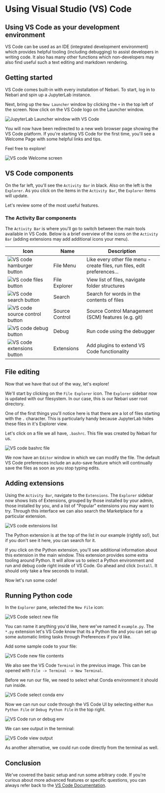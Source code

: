 # Using Visual Studio (VS) Code

## Using VS Code as your development environment

VS Code can be used as an IDE (integrated development environment) which
provides helpful tooling (including debugging) to assist developers in writing
code. It also has many other functions which non-developers may also find
useful such a text editing and markdown rendering.

## Getting started

VS Code comes built-in with every installation of Nebari. To start, log in
to Nebari and spin up a JupyterLab instance.

Next, bring up the `New Launcher` window by clicking the `+` in the top left of
the screen. Now click on the VS Code logo on the Launcher window.

![JupyterLab Launcher window with VS Code](/img/tutorials/vscode_launcher.png)

You will now have been redirected to a new web browser page showing the VS
Code platform. If you're starting VS Code for the first time, you'll see a
Welcome Page with some helpful links and tips.

Feel free to explore!

![VS code Welcome screen](/img/tutorials/vscode_welcome.png)

## VS Code components

On the far left, you'll see the `Activity Bar` in black. Also on the left is
the `Explorer`. As you click on the items in the `Activity Bar`, the `Explorer`
items will update.

Let's review some of the most useful features.

### The Activity Bar components

The `Activity Bar` is where you'll go to switch between the main tools
available in VS Code. Below is a brief overview of the icons on the
`Activity Bar` (adding extensions may add additional icons your menu).

| Icon                                                                       | Name           | Description                                                               |
| -------------------------------------------------------------------------- | -------------- | ------------------------------------------------------------------------- |
| ![VS code hamburger button](/img/tutorials/vscode_hamburger.png)           | File Menu      | Like every other file menu - create files, run files, edit preferences... |
| ![VS code files button](/img/tutorials/vscode_files.png)                   | File Explorer  | View list of files, navigate folder structures                            |
| ![VS code search button](/img/tutorials/vscode_search.png)                 | Search         | Search for words in the contents of files                                 |
| ![VS code source control button](/img/tutorials/vscode_source_control.png) | Source Control | Source Control Management (SCM) features (e.g. git)                       |
| ![VS code debug button](/img/tutorials/vscode_debug.png)                   | Debug          | Run code using the debugger                                               |
| ![VS code extensions button](/img/tutorials/vscode_extensions.png)         | Extensions     | Add plugins to extend VS Code functionality                               |

## File editing

Now that we have that out of the way, let's explore!

We'll start by clicking on the `File Explorer` icon. The `Explorer` sidebar now
is updated with our filesystem. In our case, this is our Nebari user root
directory.

One of the first things you'll notice here is that there are a lot of files
starting with the `.` character. This is particularly handy because JupyterLab
hides these files in it's Explorer view.

Let's click on a file we all have, `.bashrc`. This file was created by Nebari
for us.

![VS code bashrc file](/img/tutorials/vscode_bashrc.png)

We now have an `Editor` window in which we can modify the file. The default
VS Code preferences include an auto-save feature which will continually save
the files as soon as you stop typing edits.

## Adding extensions

Using the `Activity Bar`, navigate to the `Extensions`. The `Explorer` sidebar
now shows lists of Extensions, grouped by those installed by your admin, those
installed by you, and a list of "Popular" extensions you may want to try.
Through this interface we can also search the Marketplace for a particular
extension.

![VS code extensions list](/img/tutorials/vscode_extensions_list.png)

The Python extension is at the top of the list in our example (rightly so!),
but if you don't see it here, you can search for it.

If you click on the Python extension, you'll see additional information about
this extension in the main window. This extension provides some extra tooling
around Python. It will allow us to select a Python environment and run and
debug code right inside of VS Code. Go ahead and click `Install`. It should
only take a few seconds to install.

Now let's run some code!

## Running Python code

In the `Explorer` pane, selected the `New File` icon:

![VS Code select new file](/img/tutorials/vscode_new_file.png)

You can name it anything you'd like, here we've named it `example.py`. The
`*.py` extension let's VS Code know that its a Python file and you can set up
some automatic linting tasks through Preferences if you'd like.

Add some sample code to your file:

![VS Code new file contents](/img/tutorials/vscode_new_file_contents.png)

We also see the VS Code `Terminal` in the previous image. This can be
opened with `File -> Terminal -> New Terminal`.

Before we run our file, we need to select what Conda environment it should run
inside.

![VS Code select conda env](/img/tutorials/vscode_select_env.png)

Now we can run our code through the VS Code UI by selecting either
`Run Python File` or `Debug Python File` in the top right.

![VS Code run or debug env](/img/tutorials/vscode_run_debug_buttons.png)

We can see output in the terminal:

![VS Code view output](/img/tutorials/vscode_output.png)

As another alternative, we could run code directly from the terminal as well.

## Conclusion

We've covered the basic setup and run some arbitrary code. If you're curious
about more advanced features or specific questions, you can always refer back
to the [VS Code Documentation](https://code.visualstudio.com/).
